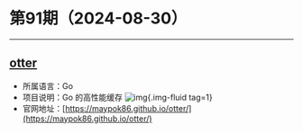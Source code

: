 # 第91期（2024-08-30）

---
## [otter](https://github.com/maypok86/otter)
- 所属语言：Go
- 项目说明：Go 的高性能缓存
![img](https://mirror.ghproxy.com/https://raw.githubusercontent.com/xiaoxuan6/weekly/main/docs/static/images/2024-08-30/1725004184.png){.img-fluid tag=1}
- 官网地址：[https://maypok86.github.io/otter/](https://maypok86.github.io/otter/)
